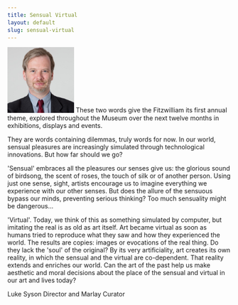 ```yaml
---
title: Sensual Virtual
layout: default
slug: sensual-virtual
---
```

<img src="/images/profiles/luke-syson.jpg" width="150" class="p-3 img-fluid rounded-circle float-left" />
These two words give the Fitzwilliam its first annual theme, explored throughout the Museum over the next twelve months in exhibitions, displays and events.

They are words containing dilemmas, truly words for now.
In our world, sensual pleasures are increasingly simulated through technological innovations. But how far should we go?

'Sensual' embraces all the pleasures our senses give us: the glorious sound of birdsong, the scent of roses, the touch of silk or of another person. Using just one sense, sight, artists encourage us to imagine everything we experience with our other senses.  But does the allure of the sensuous bypass our minds, preventing serious thinking?  Too much sensuality might be dangerous...

'Virtual'. Today, we think of this as something simulated by computer, but imitating the real is as old as art itself. Art became virtual as soon as humans tried to reproduce what they saw and how they experienced the world. The results are copies: images or evocations of the real thing. Do they lack the 'soul' of the original?
By its very artificiality, art creates its own reality, in which the sensual and the virtual are co-dependent. That reality extends and enriches our world. Can the art of the past help us make aesthetic and moral decisions about the place of the sensual and virtual in our art and lives today?

Luke Syson
Director and Marlay Curator
